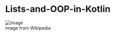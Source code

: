 # Lists-and-OOP-in-Kotlin
![image](https://github.com/sarapmagcode/Lists-and-OOP-in-Kotlin/assets/85553852/257fad27-5bb9-437f-a3a4-2245f07bafcb)  
image from Wikipedia
